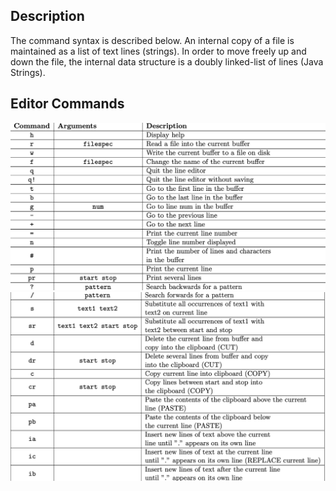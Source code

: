 ## Description

The command syntax is described below. An internal copy of a file is maintained as a list of text lines (strings). In
order to move freely up and down the file, the internal data structure is a doubly linked-list of lines (Java Strings).

## Editor Commands

![Alt text](img/Description1.png)
![Alt text](img/Description2.png)
